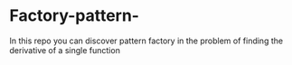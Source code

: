 # Factory-pattern-
In this repo you can discover pattern factory in the problem of finding the derivative of a single function
